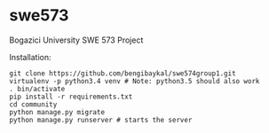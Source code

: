 # swe573
Bogazici University SWE 573 Project

Installation:

```
git clone https://github.com/bengibaykal/swe574group1.git   
virtualenv -p python3.4 venv # Note: python3.5 should also work       
. bin/activate     
pip install -r requirements.txt     
cd community      
python manage.py migrate      
python manage.py runserver # starts the server       
```
